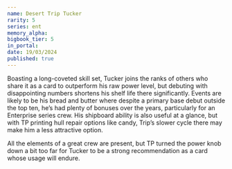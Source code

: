 ```yaml
---
name: Desert Trip Tucker
rarity: 5
series: ent
memory_alpha:
bigbook_tier: 5
in_portal:
date: 19/03/2024
published: true
---
```


Boasting a long-coveted skill set, Tucker joins the ranks of others who share it as a card to outperform his raw power level, but debuting with disappointing numbers shortens his shelf life there significantly. Events are likely to be his bread and butter where despite a primary base debut outside the top ten, he’s had plenty of bonuses over the years, particularly for an Enterprise series crew. His shipboard ability is also useful at a glance, but with TP printing hull repair options like candy, Trip’s slower cycle there may make him a less attractive option.

All the elements of a great crew are present, but TP turned the power knob down a bit too far for Tucker to be a strong recommendation as a card whose usage will endure.
